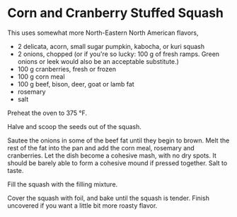 # Corn and Cranberry Stuffed Squash

This uses somewhat more North-Eastern North American flavors,

- 2 delicata, acorn, small sugar pumpkin, kabocha, or kuri squash
- 2 onions, chopped (or if you're so lucky: 100 g of fresh ramps. Green onions
  or leek would also be an acceptable substitute.)
- 100 g cranberries, fresh or frozen
- 100 g corn meal
- 100 g beef, bison, deer, goat or lamb fat
- rosemary
- salt

Preheat the oven to 375 °F.

Halve and scoop the seeds out of the squash.

Sautee the onions in some of the beef fat until they begin to brown. Melt the
rest of the fat into the pan and add the corn meal, rosemary and cranberries.
Let the dish become a cohesive mash, with no dry spots. It should be barely
able to form a cohesive mound if pressed together. Salt to taste.

Fill the squash with the filling mixture. 

Cover the squash with foil, and bake until the squash is tender. Finish
uncovered if you want a little bit more roasty flavor.

